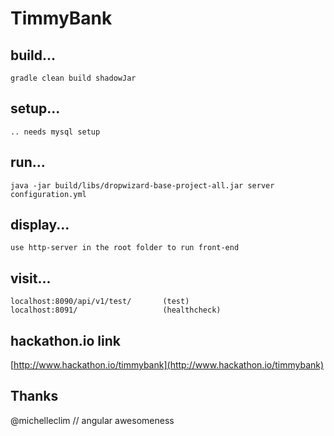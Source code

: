 # TimmyBank


## build...
```
gradle clean build shadowJar
```

## setup...
```
.. needs mysql setup
```

## run...
```
java -jar build/libs/dropwizard-base-project-all.jar server configuration.yml
```

## display...
```
use http-server in the root folder to run front-end
```

## visit...

```
localhost:8090/api/v1/test/       (test)
localhost:8091/                   (healthcheck)
```

## hackathon.io link
[http://www.hackathon.io/timmybank](http://www.hackathon.io/timmybank)

## Thanks
@michelleclim // angular awesomeness